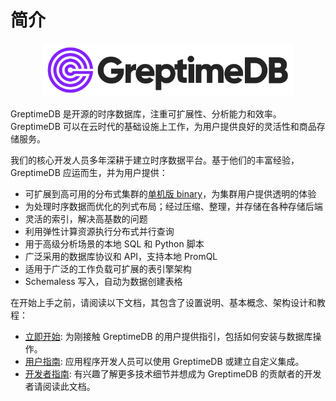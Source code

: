 # 简介

<p align="center">
    <img src="../public/logo-greptimedb.png" alt="GreptimeDB Logo" width="400px">
</p>

GreptimeDB 是开源的时序数据库，注重可扩展性、分析能力和效率。GreptimeDB 可以在云时代的基础设施上工作，为用户提供良好的灵活性和商品存储服务。

我们的核心开发人员多年深耕于建立时序数据平台。基于他们的丰富经验，GreptimeDB 应运而生，并为用户提供：

- 可扩展到高可用的分布式集群的[单机版 binary](https://github.com/GreptimeTeam/greptimedb/releases)，为集群用户提供透明的体验
- 为处理时序数据而优化的列式布局；经过压缩、整理，并存储在各种存储后端
- 灵活的索引，解决高基数的问题
- 利用弹性计算资源执行分布式并行查询
- 用于高级分析场景的本地 SQL 和 Python 脚本
- 广泛采用的数据库协议和 API，支持本地 PromQL
- 适用于广泛的工作负载可扩展的表引擎架构
- Schemaless 写入，自动为数据创建表格

在开始上手之前，请阅读以下文档，其包含了设置说明、基本概念、架构设计和教程：

- [立即开始][1]: 为刚接触 GreptimeDB 的用户提供指引，包括如何安装与数据库操作。
- [用户指南][2]: 应用程序开发人员可以使用 GreptimeDB 或建立自定义集成。
- [开发者指南][3]: 有兴趣了解更多技术细节并想成为 GreptimeDB 的贡献者的开发者请阅读此文档。
<!-- - [Changelog][4]: Presents the latest GreptimeDB roadmap and biweekly reports.
- [FAQ][5]: Presents the most frequently asked questions. -->

[1]: ./getting-started/overview.md
[2]: ./user-guide/overview.md
[3]: ./developer-guide/overview.md

<!-- [4]: ./changelog/overview.md
[5]: ./faq-and-others/faq.md -->
